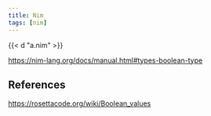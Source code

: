 ```yaml
---
title: Nim
tags: [nim]
---
```


{{< d "a.nim" >}}

<https://nim-lang.org/docs/manual.html#types-boolean-type>

## References

<https://rosettacode.org/wiki/Boolean_values>
